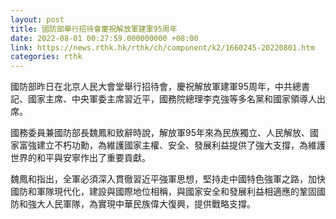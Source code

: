 ```yaml
---
layout: post
title: 國防部舉行招待會慶祝解放軍建軍95周年
date: 2022-08-01 00:27:59.000000000 +08:00
link: https://news.rthk.hk/rthk/ch/component/k2/1660245-20220801.htm
categories: rthk
---
```


國防部昨日在北京人民大會堂舉行招待會，慶祝解放軍建軍95周年，中共總書記、國家主席、中央軍委主席習近平，國務院總理李克強等多名黨和國家領導人出席。

國務委員兼國防部長魏鳳和致辭時說，解放軍95年來為民族獨立、人民解放、國家富強建立不朽功勳，為維護國家主權、安全、發展利益提供了強大支撐，為維護世界的和平與安寧作出了重要貢獻。

魏鳳和指出，全軍必須深入貫徹習近平強軍思想，堅持走中國特色強軍之路，加快國防和軍隊現代化，建設與國際地位相稱，與國家安全和發展利益相適應的鞏固國防和強大人民軍隊，為實現中華民族偉大復興，提供戰略支撐。
